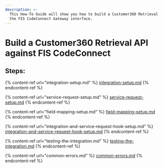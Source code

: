 ```yaml
---
description: >-
  This How-To Guide will show you how to build a Customer360 Retrieval API using
  the FIS CodeConnect Gateway interface.
---
```


# Build a Customer360 Retrieval API against FIS CodeConnect

## **Steps:**

{% content-ref url="integration-setup.md" %}
[integration-setup.md](integration-setup.md)
{% endcontent-ref %}

{% content-ref url="service-request-setup.md" %}
[service-request-setup.md](service-request-setup.md)
{% endcontent-ref %}

{% content-ref url="field-mapping-setup.md" %}
[field-mapping-setup.md](field-mapping-setup.md)
{% endcontent-ref %}

{% content-ref url="integration-and-service-request-hook-setup.md" %}
[integration-and-service-request-hook-setup.md](integration-and-service-request-hook-setup.md)
{% endcontent-ref %}

{% content-ref url="testing-the-integration.md" %}
[testing-the-integration.md](testing-the-integration.md)
{% endcontent-ref %}

{% content-ref url="common-errors.md" %}
[common-errors.md](common-errors.md)
{% endcontent-ref %}

